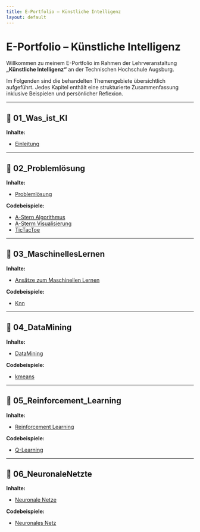 ```yaml
---
title: E-Portfolio – Künstliche Intelligenz
layout: default
---
```


# E-Portfolio – Künstliche Intelligenz

Willkommen zu meinem E-Portfolio im Rahmen der Lehrveranstaltung **„Künstliche Intelligenz“** an der Technischen Hochschule Augsburg.

Im Folgenden sind die behandelten Themengebiete übersichtlich aufgeführt. Jedes Kapitel enthält eine strukturierte Zusammenfassung inklusive Beispielen und persönlicher Reflexion.

---
## 📂 01_Was_ist_KI
**Inhalte:**
- [Einleitung](01_Was_ist_KI/Einleitung.md)

---

## 📂 02_Problemlösung
**Inhalte:**
- [Problemlösung](02_Problemlösung/02_Problemlösung.md)

**Codebeispiele:**
- [A-Stern Algorithmus](02_Problemlösung/aSTERN_algorithm.py)
- [A-Sterm Visualisierung](02_Problemlösung/astar_visualization.py)
- [TicTacToe](02_Problemlösung/tictactoe.py)

---

## 📂 03_MaschinellesLernen
**Inhalte:**
- [Ansätze zum Maschinellen Lernen](03_MaschinellesLernen/03%20_Ans%C3%A4tze%20zum%20Maschinellen%20L...)

**Codebeispiele:**
- [Knn](03_MaschinellesLernen/simple_knn.py)

---

## 📂 04_DataMining
**Inhalte:**
- [DataMining](04_DataMining/04_DataMining.md)

**Codebeispiele:**
- [kmeans](04_DataMining/kmeans_terminal.py)

---

## 📂 05_Reinforcement_Learning
**Inhalte:**
- [Reinforcement Learning](05_Reinforcement_Learning/05_Reinforcement_Learning.md)

**Codebeispiele:**
- [Q-Learning](05_Reinforcement_Learning/qlearning_minimal.py)

---

## 📂 06_NeuronaleNetzte
**Inhalte:**
- [Neuronale Netze](06_NeuronaleNetzte/06_NeuronaleNetze.md)

**Codebeispiele:**
- [Neuronales Netz](06_NeuronaleNetzte/simple_neural_network.py)
